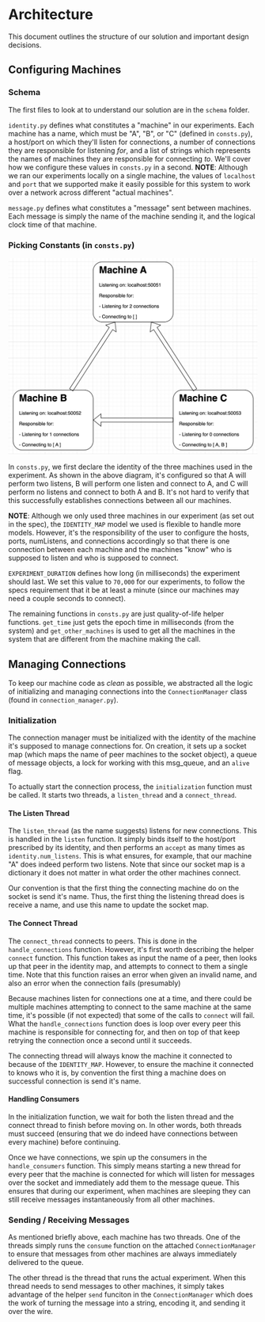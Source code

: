 # Architecture

This document outlines the structure of our solution and important design decisions.

## Configuring Machines

### Schema

The first files to look at to understand our solution are in the `schema` folder.

`identity.py` defines what constitutes a "machine" in our experiments. Each machine has a name, which must be "A", "B", or "C" (defined in `consts.py`), a host/port on which they'll listen for connections, a number of connections they are responsible for listening _for_, and a list of strings which represents the names of machines they are responsible for connecting _to_. We'll cover how we configure these values in `consts.py` in a second. **NOTE**: Although we ran our experiments locally on a single machine, the values of `localhost` and `port` that we supported make it easily possible for this system to work over a network across different "actual machines".

`message.py` defines what constitutes a "message" sent between machines. Each message is simply the name of the machine sending it, and the logical clock time of that machine.

### Picking Constants (in `consts.py`)

![connect overview](images/SetupArch.png)

In `consts.py`, we first declare the identity of the three machines used in the experiment. As shown in the above diagram, it's configured so that A will perform two listens, B will perform one listen and connect to A, and C will perform no listens and connect to both A and B. It's not hard to verify that this successfully establishes connections between all our machines.

**NOTE**: Although we only used three machines in our experiment (as set out in the spec), the `IDENTITY_MAP` model we used is flexible to handle more models. However, it's the responsibility of the user to configure the hosts, ports, numListens, and connections accordingly so that there is one connection between each machine and the machines "know" who is supposed to listen and who is supposed to connect.

`EXPERIMENT_DURATION` defines how long (in milliseconds) the experiment should last. We set this value to `70,000` for our experiments, to follow the specs requirement that it be at least a minute (since our machines may need a couple seconds to connect).

The remaining functions in `consts.py` are just quality-of-life helper functions. `get_time` just gets the epoch time in milliseconds (from the system) and `get_other_machines` is used to get all the machines in the system that are different from the machine making the call.

## Managing Connections

To keep our machine code as _clean_ as possible, we abstracted all the logic of initializing and managing connections into the `ConnectionManager` class (found in `connection_manager.py`).

### Initialization

The connection manager must be initialized with the identity of the machine it's supposed to manage connections for. On creation, it sets up a socket map (which maps the name of peer machines to the socket object), a queue of message objects, a lock for working with this msg_queue, and an `alive` flag.

To actually start the connection process, the `initialization` function must be called. It starts two threads, a `listen_thread` and a `connect_thread`.

#### The Listen Thread

The `listen_thread` (as the name suggests) listens for new connections. This is handled in the `listen` function. It simply binds itself to the host/port prescribed by its identity, and then performs an `accept` as many times as `identity.num_listens`. This is what ensures, for example, that our machine "A" does indeed perform two listens. Note that since our socket map is a dictionary it does not matter in what order the other machines connect.

Our convention is that the first thing the connecting machine do on the socket is send it's name. Thus, the first thing the listening thread does is receive a name, and use this name to update the socket map.

#### The Connect Thread

The `connect_thread` connects to peers. This is done in the `handle_connections` function. However, it's first worth describing the helper `connect` function. This function takes as input the name of a peer, then looks up that peer in the identity map, and attempts to connect to them a single time. Note that this function raises an error when given an invalid name, and also an error when the connection fails (presumably)

Because machines listen for connections one at a time, and there could be multiple machines attempting to connect to the same machine at the same time, it's possible (if not expected) that some of the calls to `connect` will fail. What the `handle_connections` function does is loop over every peer this machine is responsible for connecting for, and then on top of that keep retrying the connection once a second until it succeeds.

The connecting thread will always know the machine it connected to because of the `IDENTITY_MAP`. However, to ensure the machine it connected to knows who it is, by convention the first thing a machine does on successful connection is send it's name.

#### Handling Consumers

In the initialization function, we wait for both the listen thread and the connect thread to finish before moving on. In other words, both threads must succeed (ensuring that we do indeed have connections between every machine) before continuing.

Once we have connections, we spin up the consumers in the `handle_consumers` function. This simply means starting a new thread for every peer that the machine is connected for which will listen for messages over the socket and immediately add them to the message queue. This ensures that during our experiment, when machines are sleeping they can still receive messages instantaneously from all other machines.

### Sending / Receiving Messages

As mentioned briefly above, each machine has two threads. One of the threads simply runs the `consume` function on the attached `ConnectionManager` to ensure that messages from other machines are always immediately delivered to the queue.

The other thread is the thread that runs the actual experiment. When this thread needs to send messages to other machines, it simply takes advantage of the helper `send` funciton in the `ConnectionManager` which does the work of turning the message into a string, encoding it, and sending it over the wire.
